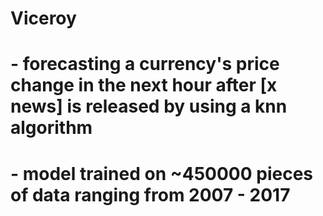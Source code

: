 # Viceroy
# - forecasting a currency's price change in the next hour after [x news] is released by using a knn algorithm
# - model trained on ~450000 pieces of data ranging from 2007 - 2017
